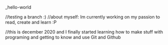 _hello-world

//testing a branch :)
//about myself: Im currently working on my passion to read, create and learn :P

//this is december 2020 and I finally started learning how to make stuff with programing and getting to know and use Git and Github
